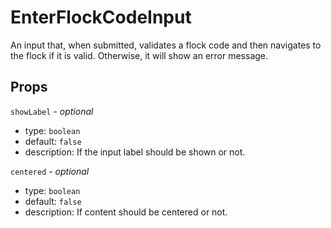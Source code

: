 # EnterFlockCodeInput

An input that, when submitted, validates a flock code and then navigates to the flock if it is valid. Otherwise, it will show an error message.

## Props

`showLabel` - _optional_

- type: `boolean`
- default: `false`
- description: If the input label should be shown or not.

`centered` - _optional_

- type: `boolean`
- default: `false`
- description: If content should be centered or not.
